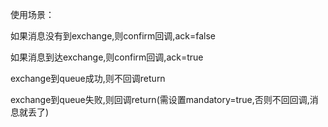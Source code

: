使用场景：

如果消息没有到exchange,则confirm回调,ack=false

如果消息到达exchange,则confirm回调,ack=true

exchange到queue成功,则不回调return

exchange到queue失败,则回调return(需设置mandatory=true,否则不回回调,消息就丢了)